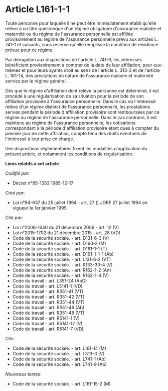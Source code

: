 # Article L161-1-1

Toute personne pour laquelle il ne peut être immédiatement établi qu'elle relève à un titre quelconque d'un régime
obligatoire d'assurance maladie et maternité ou du régime de l'assurance personnelle est affiliée provisoirement au régime de
l'assurance personnelle prévu aux articles L. 741-1 et suivants, sous réserve qu'elle remplisse la condition de résidence
prévue pour ce régime.

Par dérogation aux dispositions de l'article L. 741-9, les intéressés bénéficient provisoirement à compter de la date de leur
affiliation, pour eux-mêmes et pour leurs ayants droit au sens de l'article L. 313-3 et de l'article L. 161-14, des
prestations en nature de l'assurance maladie et maternité servies par le régime général.

Dès que le régime d'affiliation dont relève la personne est déterminé, il est procédé à une régularisation de sa situation
pour la période de son affiliation provisoire à l'assurance personnelle. Dans le cas où l'intéressé relève d'un régime
distinct de l'assurance personnelle, les prestations servies pendant la période d'affiliation provisoire sont remboursées par
ce régime au régime de l'assurance personnelle. Dans le cas contraire, il est maintenu au régime de l'assurance personnelle,
les cotisations correspondant à la période d'affiliation provisoire étant dues à compter du premier jour de cette
affiliation, compte tenu des droits éventuels de l'intéressé à leur prise en charge.

Des dispositions réglementaires fixent les modalités d'application du présent article, et notamment les conditions de
régularisation.

**Liens relatifs à cet article**

_Codifié par_:

  - Décret n°85-1353 1985-12-17

_Créé par_:

  - Loi n°94-637 du 25 juillet 1994 - art. 27 () JORF 27 juillet 1994 en vigueur le 1er janvier 1995

_Cité par_:

  - Loi n°2006-1640 du 21 décembre 2006 - art. 12 (V)
  - Loi n°2015-1702 du 21 décembre 2015 - art. 28 (VD)
  - Code de la sécurité sociale. - art. D131-6-3 (V)
  - Code de la sécurité sociale. - art. D160-2 (M)
  - Code de la sécurité sociale. - art. D161-1-1 (T)
  - Code de la sécurité sociale. - art. D161-1-1-1 (Ab)
  - Code de la sécurité sociale. - art. L131-6-2 (VT)
  - Code de la sécurité sociale. - art. R133-30-4 (V)
  - Code de la sécurité sociale. - art. R162-1-2 (An)
  - Code de la sécurité sociale. - art. R162-1-4 (V)
  - Code du travail - art. L351-24 (AbD)
  - Code du travail - art. L5141-1 (VD)
  - Code du travail - art. R351-41 (VT)
  - Code du travail - art. R351-42 (VT)
  - Code du travail - art. R351-44 (VT)
  - Code du travail - art. R351-46 (Ab)
  - Code du travail - art. R351-48 (VT)
  - Code du travail - art. R5141-1 (V)
  - Code du travail - art. R5141-12 (V)
  - Code du travail - art. R5141-7 (VD)

_Cite_:

  - Code de la sécurité sociale. - art. L161-14 (M)
  - Code de la sécurité sociale. - art. L313-3 (V)
  - Code de la sécurité sociale. - art. L741-1 (Ab)
  - Code de la sécurité sociale. - art. L741-9 (Ab)

_Nouveaux textes_:

  - Code de la sécurité sociale. - art. L161-15-2 (M)
